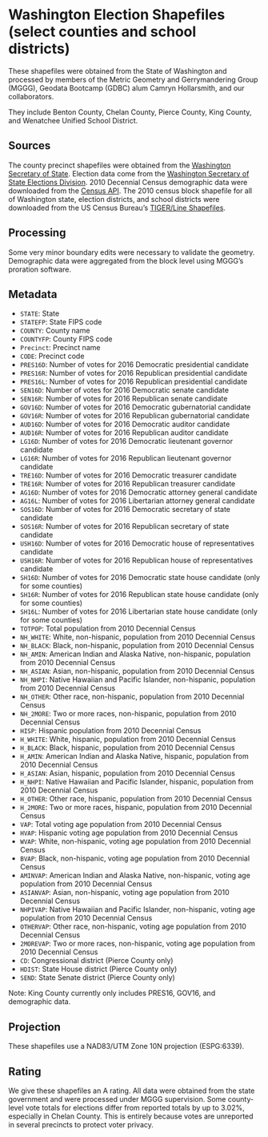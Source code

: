 # Washington Election Shapefiles (select counties and school districts)
These shapefiles were obtained from the State of Washington and processed by members of the Metric Geometry and Gerrymandering Group (MGGG), Geodata Bootcamp (GDBC) alum Camryn Hollarsmith, and our collaborators.

They include Benton County, Chelan County, Pierce County, King County, and Wenatchee Unified School District.

## Sources
The county precinct shapefiles were obtained from the [Washington Secretary of State](https://www.sos.wa.gov/elections/research/precinct-shapefiles.aspx). Election data come from the [Washington Secretary of State Elections Division](https://results.vote.wa.gov/results/20161108/). 2010 Decennial Census demographic data were downloaded from the [Census API](https://api.census.gov/data/2010/dec/sf1). The 2010 census block shapefile for all of Washington state, election districts, and school districts were downloaded from the US Census Bureau’s [TIGER/Line Shapefiles](https://www.census.gov/geographies/mapping-files/time-series/geo/tiger-line-file.html).

## Processing
Some very minor boundary edits were necessary to validate the geometry. Demographic data were aggregated from the block level using MGGG’s proration software. 

## Metadata
* `STATE`: State
* `STATEFP`: State FIPS code
* `COUNTY`: County name
* `COUNTYFP`: County FIPS code
* `Precinct`: Precinct name
* `CODE`: Precinct code
*	`PRES16D`: Number of votes for 2016 Democratic presidential candidate
*	`PRES16R`: Number of votes for 2016 Republican presidential candidate
* `PRES16L`: Number of votes for 2016 Republican presidential candidate
*	`SEN16D`: Number of votes for 2016 Democratic senate candidate
*	`SEN16R`: Number of votes for 2016 Republican senate candidate
*	`GOV16D`: Number of votes for 2016 Democratic gubernatorial candidate
*	`GOV16R`: Number of votes for 2016 Republican gubernatorial candidate
*	`AUD16D`: Number of votes for 2016 Democratic auditor candidate
*	`AUD16R`: Number of votes for 2016 Republican auditor candidate
*	`LG16D`: Number of votes for 2016 Democratic lieutenant governor candidate
*	`LG16R`: Number of votes for 2016 Republican lieutenant governor candidate
*	`TRE16D`: Number of votes for 2016 Democratic treasurer candidate
*	`TRE16R`: Number of votes for 2016 Republican treasurer candidate
*	`AG16D`: Number of votes for 2016 Democratic attorney general candidate
* `AG16L`: Number of votes for 2016 Libertarian attorney general candidate 
*	`SOS16D`: Number of votes for 2016 Democratic secretary of state candidate
*	`SOS16R`: Number of votes for 2016 Republican secretary of state candidate
* `USH16D`: Number of votes for 2016 Democratic house of representatives candidate 
* `USH16R`: Number of votes for 2016 Republican house of representatives candidate
* `SH16D`: Number of votes for 2016 Democratic state house candidate (only for some counties)
* `SH16R`: Number of votes for 2016 Republican state house candidate (only for some counties)
* `SH16L`: Number of votes for 2016 Libertarian state house candidate (only for some counties)
* `TOTPOP`: Total population from 2010 Decennial Census
* `NH_WHITE`: White, non-hispanic, population from 2010 Decennial Census
* `NH_BLACK`: Black, non-hispanic, population from 2010 Decennial Census
* `NH_AMIN`: American Indian and Alaska Native, non-hispanic, population from 2010 Decennial Census
* `NH_ASIAN`: Asian, non-hispanic, population from 2010 Decennial Census
* `NH_NHPI`: Native Hawaiian and Pacific Islander, non-hispanic, population from 2010 Decennial Census
* `NH_OTHER`: Other race, non-hispanic, population from 2010 Decennial Census
* `NH_2MORE`: Two or more races, non-hispanic, population from 2010 Decennial Census
* `HISP`: Hispanic population from 2010 Decennial Census
* `H_WHITE`: White, hispanic, population from 2010 Decennial Census
* `H_BLACK`: Black, hispanic, population from 2010 Decennial Census
* `H_AMIN`: American Indian and Alaska Native, hispanic, population from 2010 Decennial Census 
* `H_ASIAN`: Asian, hispanic, population from 2010 Decennial Census
* `H_NHPI`: Native Hawaiian and Pacific Islander, hispanic, population from 2010 Decennial Census 
* `H_OTHER`: Other race, hispanic, population from 2010 Decennial Census 
* `H_2MORE`: Two or more races, hispanic, population from 2010 Decennial Census
* `VAP`: Total voting age population from 2010 Decennial Census
* `HVAP`: Hispanic voting age population from 2010 Decennial Census
* `WVAP`: White, non-hispanic, voting age population from 2010 Decennial Census
* `BVAP`: Black, non-hispanic, voting age population from 2010 Decennial Census
* `AMINVAP`: American Indian and Alaska Native, non-hispanic, voting age population from 2010 Decennial Census
* `ASIANVAP`: Asian, non-hispanic, voting age population from 2010 Decennial Census
* `NHPIVAP`: Native Hawaiian and Pacific Islander, non-hispanic, voting age population from 2010 Decennial Census
* `OTHERVAP`: Other race, non-hispanic, voting age population from 2010 Decennial Census
* `2MOREVAP`: Two or more races, non-hispanic, voting age population from 2010 Decennial Census
* `CD`: Congressional district (Pierce County only)
* `HDIST`: State House district (Pierce County only)
* `SEND`: State Senate district (Pierce County only)

Note: King County currently only includes PRES16, GOV16, and demographic data.

## Projection
These shapefiles use a NAD83/UTM Zone 10N projection (ESPG:6339).

## Rating
We give these shapefiles an A rating. All data were obtained from the state government and were processed under MGGG supervision. Some county-level vote totals for elections differ from reported totals by up to 3.02%, especially in Chelan County. This is entirely because votes are unreported in several precincts to protect voter privacy.
